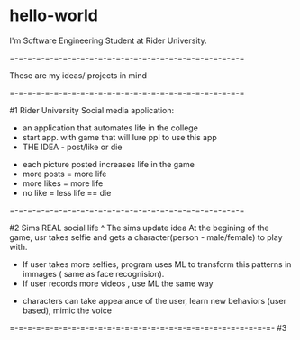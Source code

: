 # hello-world

I'm Software Engineering Student at Rider University. 

=-=-=-=-=-=-=-=-=-=-=-=-=-=-=-=-=-=-=-=-=-=-=-=-=-=-=

These are my ideas/ projects in mind

=-=-=-=-=-=-=-=-=-=-=-=-=-=-=-=-=-=-=-=-=-=-=-=-=-=-=

#1 Rider University Social media application:
- an application that automates life in the college
- start app. with game that will lure ppl to use this app
- THE IDEA - post/like or die
* each picture posted increases life in the game
* more posts = more life
* more likes = more life
* no like = less life == die 

=-=-=-=-=-=-=-=-=-=-=-=-=-=-=-=-=-=-=-=-=-=-=-=-=-=-=

#2 Sims REAL social life
^ The sims update idea
At the begining of the game, usr takes selfie and gets a character(person - male/female) to play with. 
- If user takes more selfies, program uses ML to transform this patterns in immages ( same as face recognision).
- If user records more videos , use ML the same way
* characters can take appearance of the user, learn new behaviors (user based), mimic the voice

=-=-=-=-=-=-=-=-=-=-=-=-=-=-=-=-=-=-=-=-=-=-=-=-=-=-=-=-=-=-
#3 
